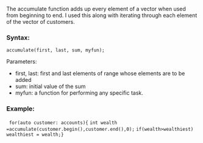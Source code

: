 The accumulate function adds up every element of a vector when used from beginning to end.
I used this along with iterating through each element of the vector of customers.
<h3>Syntax:</h3>
<code>accumulate(first, last, sum, myfun);</code>
<p>Parameters:</p>
<ul>
<li>first, last: first and last elements of range whose elements are to be added</li>
<li>sum:  initial value of the sum</li>
<li>myfun: a function for performing any specific task.</li>
</ul>
<h3>Example:</h3>
<code> for(auto customer: accounts){</code>
            <code>int wealth =accumulate(customer.begin(),customer.end(),0);</code>      
            <code>if(wealth>wealthiest) wealthiest = wealth;}</code>
